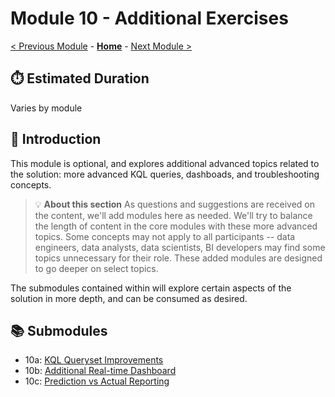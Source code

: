 # Module 10 - Additional Exercises

[< Previous Module](../modules/module04.md) - **[Home](../README.md)** - [Next Module >](./module010a.md)

## :stopwatch: Estimated Duration

Varies by module

## :loudspeaker: Introduction

This module is optional, and explores additional advanced topics related to the solution: more advanced KQL queries, dashboads, and troubleshooting concepts.

> :bulb: **About this section**
> As questions and suggestions are received on the content, we'll add modules here as needed. We'll try to balance the length of content in the core modules with these more advanced topics. Some concepts may not apply to all participants -- data engineers, data analysts, data scientists, BI developers may find some topics unnecessary for their role. These added modules are designed to go deeper on select topics.

The submodules contained within will explore certain aspects of the solution in more depth, and can be consumed as desired.

## :books: Submodules

* 10a: [KQL Queryset Improvements](../modules/module10a.md)
* 10b: [Additional Real-time Dashboard](../modules/module10b.md)
* 10c: [Prediction vs Actual Reporting](../modules/module10c.md)



